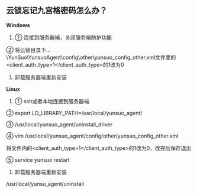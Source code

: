 ## 云锁忘记九宫格密码怎么办？

**Windows**

1.  ① 连接到服务器端，关闭服务端防护功能

② 将云锁目录下…\YunSuo\YunsuoAgent\config\other\yunsuo_config_other.xml文件里的<client_auth_type>1</client_auth_type>的1改为0

1.  卸载服务器端重新安装

**Linux**

1.  ① ssh或者本地连接到服务器端

② export LD_LIBRARY_PATH=/usr/local/yunsuo_agent/

③ /usr/local/yunsuo_agent/uninstall_driver

④ vim /usr/local/yunsuo_agent/config/other/yunsuo_config_other.xml

将文件内的<client_auth_type>1</client_auth_type>的1改为0，改完后保存退出

⑤ service yunsuo restart

1.  卸载服务器端重新安装

/usr/local/yunsu_agent/uninstall